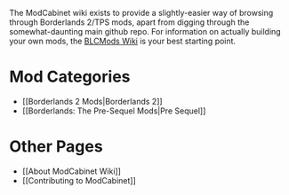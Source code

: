 The ModCabinet wiki exists to provide a slightly-easier way of browsing through
Borderlands 2/TPS mods, apart from digging through the somewhat-daunting main
github repo.  For information on actually building your own mods, the [BLCMods
Wiki](https://github.com/BLCM/BLCMods/wiki) is your best starting point.

# Mod Categories

* [[Borderlands 2 Mods|Borderlands 2]]
* [[Borderlands: The Pre-Sequel Mods|Pre Sequel]]

# Other Pages

* [[About ModCabinet Wiki]]
* [[Contributing to ModCabinet]]
